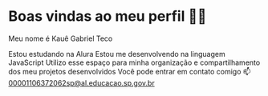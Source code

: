 # Boas vindas ao meu perfil 💙💙
Meu nome é Kauê Gabriel Teco

Estou estudando na Alura
Estou me desenvolvendo na linguagem JavaScript
Utilizo esse espaço para minha organização e compartilhamento dos meu projetos desenvolvidos
Você pode entrar em contato comigo 📫
00001106372062sp@al.educacao.sp.gov.br
